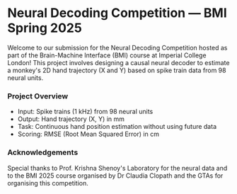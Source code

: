 # Neural Decoding Competition — BMI Spring 2025

Welcome to our submission for the Neural Decoding Competition hosted as part of the Brain-Machine Interface (BMI) course at Imperial College London!
This project involves designing a causal neural decoder to estimate a monkey's 2D hand trajectory (X and Y) based on spike train data from 98 neural units.

### Project Overview
- Input: Spike trains (1 kHz) from 98 neural units
- Output: Hand trajectory (X, Y) in mm
- Task: Continuous hand position estimation without using future data
- Scoring: RMSE (Root Mean Squared Error) in cm

### Acknowledgements
Special thanks to Prof. Krishna Shenoy's Laboratory for the neural data and to the BMI 2025 course organised by Dr Claudia Clopath and the GTAs for organising this competition.

